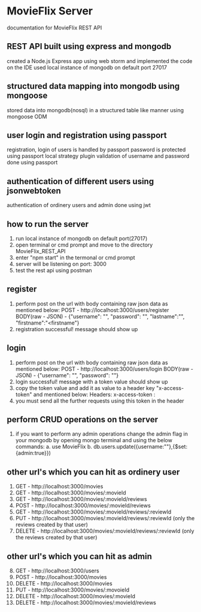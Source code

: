# MovieFlix Server
documentation for MovieFlix REST API

## REST API built using express and mongodb
created a Node.js Express app using web storm and implemented the code on the IDE
used local instance of mongodb on default port 27017

## structured data mapping into mongodb using mongoose
stored data into mongodb(nosql) in a structured table like manner using mongoose ODM

## user login and registration using passport
registration, login of users is handled by passport
password is protected using passport local strategy plugin
validation of username and password done using passport

## authentication of different users using jsonwebtoken
authentication of ordinery users and admin done using jwt


## how to run the server
1. run local instance of mongodb on default port(27017)
2. open terminal or cmd prompt and move to the directory MovieFlix_REST_API
3. enter "npm start" in the termonal or cmd prompt
4. server will be listening on port: 3000
5. test the rest api using postman

## register
1. perform post on the url with body containing raw json data as mentioned below:
POST - http://localhost:3000/users/register
BODY(raw - JSON) -
{"username": "<youremail>", "password": "<enterpassword>", "lastname":"<lastname>", "firstname":"<firstname"}
2. registration successful! message should show up

## login
1. perform post on the url with body containing raw json data as mentioned below:
POST - http://localhost:3000/users/login
BODY(raw - JSON) -
{"username": "<youremail>", "password": "<enterpassword>"}
2. login successful! message with a token value should show up
3. copy the token value and add it as value to a header key "x-access-token" and mentioned below:
Headers:
x-access-token : <paste the token which you got after successful login>
4. you must send all the further requests using this token in the header

## perform CRUD operations on the server
1. if you want to perform any admin operations change the admin flag in your mongodb by opening mongo terminal and
 using the below commands:
a. use MovieFlix
b. db.users.update({username:"<yourusername>"},{$set:{admin:true}})

## other url's which you can hit as ordinery user
1. GET - http://localhost:3000/movies
2. GET - http://localhost:3000/movies/:movieId
3. GET - http://localhost:3000/movies/:movieId/reviews
4. POST - http://localhost:3000/movies/:movieId/reviews
5. GET - http://localhost:3000/movies/:movieId/reviews/:reviewId
6. PUT - http://localhost:3000/movies/:movieId/reviews/:reviewId (only the reviews created by that user)
7. DELETE - http://localhost:3000/movies/:movieId/reviews/:reviewId (only the reviews created by that user)

## other url's which you can hit as admin
8. GET - http://localhost:3000/users
9. POST - http://localhost:3000/movies
10. DELETE - http://localhost:3000/movies
11. PUT - http://localhost:3000/movies/:movoieId
12. DELETE - http://localhost:3000/movies/:movieId
13. DELETE - http://localhost:3000/movies/:movieId/reviews
